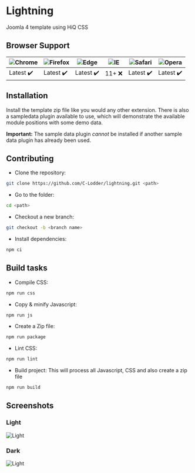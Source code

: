 # Lightning
Joomla 4 template using HiQ CSS

## Browser Support

![Chrome](https://raw.github.com/alrra/browser-logos/master/src/chrome/chrome_48x48.png) | ![Firefox](https://raw.github.com/alrra/browser-logos/master/src/firefox/firefox_48x48.png) | ![Edge](https://raw.github.com/alrra/browser-logos/master/src/edge/edge_48x48.png) | ![IE](https://raw.github.com/alrra/browser-logos/master/src/archive/internet-explorer_9-11/internet-explorer_9-11_48x48.png) | ![Safari](https://raw.github.com/alrra/browser-logos/master/src/safari/safari_48x48.png) | ![Opera](https://raw.github.com/alrra/browser-logos/master/src/opera/opera_48x48.png)
--- | --- | --- | --- | --- | --- |
Latest :heavy_check_mark: | Latest :heavy_check_mark: | Latest :heavy_check_mark: | 11+ :x: | Latest :heavy_check_mark: | Latest :heavy_check_mark: |

## Installation
Install the template zip file like you would any other extension.
There is also a sampledata plugin available to use, which will demonstrate the available module positions with some demo data.

**Important:** The sample data plugin _cannot_ be installed if another sample data plugin has already been used.


## Contributing
- Clone the repository:
```bash
git clone https://github.com/C-Lodder/lightning.git <path>
```
- Go to the folder:
```bash
cd <path>
```
- Checkout a new branch:
```bash
git checkout -b <branch name>
```
- Install dependencies:
```bash
npm ci
```

## Build tasks
- Compile CSS:
```bash
npm run css
```
- Copy &amp; minify Javascript:
```bash
npm run js
```
- Create a Zip file:
```bash
npm run package
```
- Lint CSS:
```bash
npm run lint
```
- Build project:
This will process all Javascript, CSS and also create a zip file
```bash
npm run build
```



## Screenshots

### Light
![Light](https://i.imgur.com/U2wfJYK.png)

### Dark
![Light](https://i.imgur.com/N3PvtIj.png)
